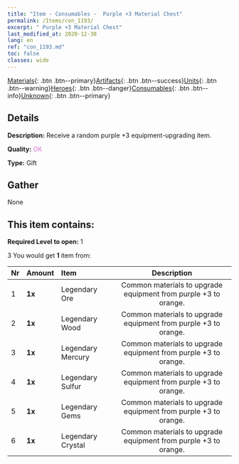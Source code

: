 ```yaml
---
title: "Item - Consumables -  Purple +3 Material Chest"
permalink: /Items/con_1193/
excerpt: " Purple +3 Material Chest"
last_modified_at: 2020-12-30
lang: en
ref: "con_1193.md"
toc: false
classes: wide
---
```

 [Materials](/Items/){: .btn .btn--primary}[Artifacts](/Items/Artifacts/){: .btn .btn--success}[Units](/Items/Units/){: .btn .btn--warning}[Heroes](/Items/Heroes/){: .btn .btn--danger}[Consumables](/Items/Consumables/){: .btn .btn--info}[Unknown](/Items/Unknown/){: .btn .btn--primary}

## Details
 **Description:** Receive a random purple +3 equipment-upgrading item.

 **Quality:** <span style="color: #DA70D6">OK</span>

 **Type:** Gift

## Gather

  None

## This item contains:

 **Required Level to open:** 1

 3 You would get **1** item  from:

  | Nr | Amount |     Item    | Description |
  |:---|:-------|:------------|:-----------:|
  | 1 |  **1x** | Legendary Ore | Common materials to upgrade equipment from purple +3 to orange.  | 
  | 2 |  **1x** | Legendary Wood | Common materials to upgrade equipment from purple +3 to orange.  | 
  | 3 |  **1x** | Legendary Mercury | Common materials to upgrade equipment from purple +3 to orange.  | 
  | 4 |  **1x** | Legendary Sulfur | Common materials to upgrade equipment from purple +3 to orange.  | 
  | 5 |  **1x** | Legendary Gems | Common materials to upgrade equipment from purple +3 to orange.  | 
  | 6 |  **1x** | Legendary Crystal | Common materials to upgrade equipment from purple +3 to orange.  | 
